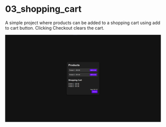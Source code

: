 # 03_shopping_cart

A simple project where products can be added to a shopping cart using add to cart button.
Clicking Checkout clears the cart.

![Webpage Screenshot](../assets/shopping_cart.png)
